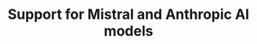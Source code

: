 ---
slug: mistral-anthropic-support
version: v1.424.0
title: Support for Mistral and Anthropic AI models
tags: ['AI', 'Enterprise']
description: Windmill AI now supports Mistral's Codestral and Anthropic's Claude 3.5 models.
docs: /docs/core_concepts/22_ai_generation/index.mdx
features:
  [
    'Added support for Mistral Codestral model',
    'Added support for Anthropic Claude 3.5 model'
  ]
image: ./enable_ai.png
---